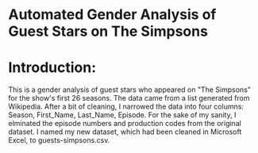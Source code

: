# Automated Gender Analysis of Guest Stars on The Simpsons

# Introduction:

This is a gender analysis of guest stars who appeared on "The Simpsons" for the show's first 26 seasons. The data came from a list generated from Wikipedia. After a bit of cleaning, I narrowed the data into four columns: Season, First_Name, Last_Name, Episode. For the sake of my sanity, I elminated the episode numbers and production codes from the original dataset. I named my new dataset, which had been cleaned in Microsoft Excel, to guests-simpsons.csv. 